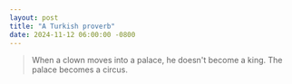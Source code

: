 ```yaml
---
layout: post
title: "A Turkish proverb"
date: 2024-11-12 06:00:00 -0800
---
```


> When a clown moves into a palace, he doesn't become a king. The palace becomes a circus.